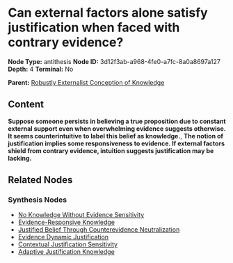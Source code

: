 # Can external factors alone satisfy justification when faced with contrary evidence?

**Node Type:** antithesis
**Node ID:** 3d12f3ab-a968-4fe0-a7fc-8a0a8697a127
**Depth:** 4
**Terminal:** No

**Parent:** [Robustly Externalist Conception of Knowledge](robustly-externalist-conception-of-knowledge-synthesis-a0737008-fef8-40e6-ba86-4512deceda4c.md)

## Content

**Suppose someone persists in believing a true proposition due to constant external support even when overwhelming evidence suggests otherwise. It seems counterintuitive to label this belief as knowledge.**, **The notion of justification implies some responsiveness to evidence. If external factors shield from contrary evidence, intuition suggests justification may be lacking.**

## Related Nodes

### Synthesis Nodes

- [No Knowledge Without Evidence Sensitivity](no-knowledge-without-evidence-sensitivity-synthesis-92e2c0fa-4ee5-46dc-9638-eb5035b8cbfe.md)
- [Evidence-Responsive Knowledge](evidence-responsive-knowledge-synthesis-32a86341-e7a0-475b-bbf7-9e6bfe8200e9.md)
- [Justified Belief Through Counterevidence Neutralization](justified-belief-through-counterevidence-neutralization-synthesis-0278d9fb-baa0-4d50-8beb-f32120479951.md)
- [Evidence Dynamic Justification](evidence-dynamic-justification-synthesis-8f6d00d2-89de-41a6-94d6-f516f89510eb.md)
- [Contextual Justification Sensitivity](contextual-justification-sensitivity-synthesis-6ddd418b-8343-43a6-8043-b1f4cf9cb221.md)
- [Adaptive Justification Knowledge](adaptive-justification-knowledge-synthesis-5bb2c3f8-0a5f-4f68-89b0-2f69be643816.md)
